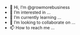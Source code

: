 - 👋 Hi, I’m @growmorebusiness
- 👀 I’m interested in ...
- 🌱 I’m currently learning ...
- 💞️ I’m looking to collaborate on ...
- 📫 How to reach me ...

<!---
growmorebusiness/growmorebusiness is a ✨ special ✨ repository because its `README.md` (this file) appears on your GitHub profile.
You can click the Preview link to take a look at your changes.
--->
